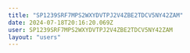 ```yaml
---
title: "SP1239SRF7MPS2WXYDVTPJ2V4ZBE2TDCV5NY42ZAM"
date: 2024-07-18T20:16:20.069Z
user: SP1239SRF7MPS2WXYDVTPJ2V4ZBE2TDCV5NY42ZAM
layout: "users"
---
```

    